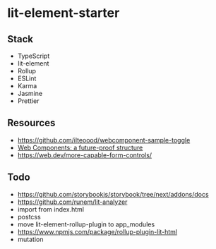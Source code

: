 # lit-element-starter

## Stack

-   TypeScript
-   lit-element
-   Rollup
-   ESLint
-   Karma
-   Jasmine
-   Prettier

## Resources

-   https://github.com/ilteoood/webcomponent-sample-toggle
-   [Web Components: a future-proof structure](https://medium.com/gft-engineering/web-components-a-future-proof-structure-5db3865fa31)
-   https://web.dev/more-capable-form-controls/

## Todo

-   https://github.com/storybookjs/storybook/tree/next/addons/docs
-   https://github.com/runem/lit-analyzer
-   import from index.html
-   postcss
-   move lit-element-rollup-plugin to app_modules
-   https://www.npmjs.com/package/rollup-plugin-lit-html
-   mutation
